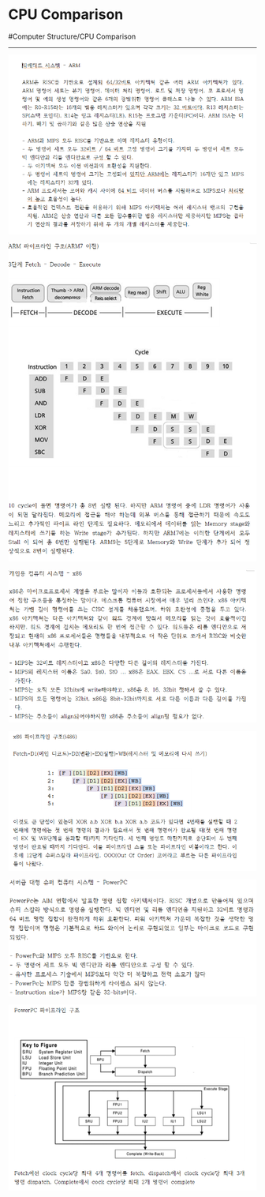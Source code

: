 # CPU Comparison
#Computer Structure/CPU Comparison

---
![](./img/CC_1.PNG)

![](./img/CC_2.PNG)

![](./img/CC_3.PNG)

![](./img/CC_4.PNG)

![](./img/CC_5.PNG)

![](./img/CC_6.PNG)